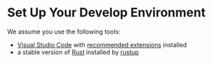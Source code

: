 # Set Up Your Develop Environment

We assume you use the following tools:

- [Visual Studio Code](https://code.visualstudio.com/) with [recommended extensions](../.vscode/extensions.json) installed
- a stable version of [Rust](https://www.rust-lang.org/) installed by [rustup](https://rustup.rs/)
